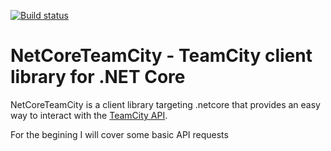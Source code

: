 [![Build status](https://ci.appveyor.com/api/projects/status/wms9wdqb4a109c1h?svg=true)](https://ci.appveyor.com/project/monkey3310/netcore-teamcity-api)
# NetCoreTeamCity - TeamCity client library for .NET Core
NetCoreTeamCity is a client library targeting .netcore that provides an easy
way to interact with the [TeamCity API](https://confluence.jetbrains.com/display/TCD10/REST+API). 

For the begining I will cover some basic API requests
